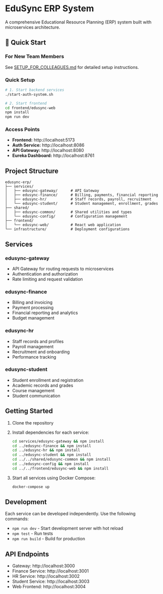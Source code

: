 # EduSync ERP System

A comprehensive Educational Resource Planning (ERP) system built with microservices architecture.

## 🚀 Quick Start

### For New Team Members
See [SETUP_FOR_COLLEAGUES.md](./SETUP_FOR_COLLEAGUES.md) for detailed setup instructions.

### Quick Setup
```bash
# 1. Start backend services
./start-auth-system.sh

# 2. Start frontend
cd frontend/edusync-web
npm install
npm run dev
```

### Access Points
- **Frontend:** http://localhost:5173
- **Auth Service:** http://localhost:8086
- **API Gateway:** http://localhost:8080
- **Eureka Dashboard:** http://localhost:8761

## Project Structure

```
edusync-erp/
├── services/
│   ├── edusync-gateway/      # API Gateway
│   ├── edusync-finance/      # Billing, payments, financial reporting
│   ├── edusync-hr/           # Staff records, payroll, recruitment  
│   └── edusync-student/      # Student management, enrollment, grades
├── shared/
│   ├── edusync-common/       # Shared utilities and types
│   └── edusync-config/       # Configuration management
├── frontend/
│   └── edusync-web/          # React web application
└── infrastructure/           # Deployment configurations
```

## Services

### edusync-gateway
- API Gateway for routing requests to microservices
- Authentication and authorization
- Rate limiting and request validation

### edusync-finance
- Billing and invoicing
- Payment processing
- Financial reporting and analytics
- Budget management

### edusync-hr
- Staff records and profiles
- Payroll management
- Recruitment and onboarding
- Performance tracking

### edusync-student
- Student enrollment and registration
- Academic records and grades
- Course management
- Student communication

## Getting Started

1. Clone the repository
2. Install dependencies for each service:
   ```bash
   cd services/edusync-gateway && npm install
   cd ../edusync-finance && npm install
   cd ../edusync-hr && npm install
   cd ../edusync-student && npm install
   cd ../../shared/edusync-common && npm install
   cd ../edusync-config && npm install
   cd ../../frontend/edusync-web && npm install
   ```

3. Start all services using Docker Compose:
   ```bash
   docker-compose up
   ```

## Development

Each service can be developed independently. Use the following commands:

- `npm run dev` - Start development server with hot reload
- `npm test` - Run tests
- `npm run build` - Build for production

## API Endpoints

- Gateway: http://localhost:3000
- Finance Service: http://localhost:3001
- HR Service: http://localhost:3002
- Student Service: http://localhost:3003
- Web Frontend: http://localhost:3004
